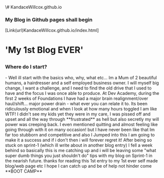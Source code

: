 
\\# KandaceWillcox.github.io
<head>
    <h3>My Blog in Github pages shall begin</h3>
        <jekyll-theme-midnight>    
            <meta name="viewport" content="width=device-width, initial-scale=1.0">
                <meta http-equiv="X-UA-Compatible" content="ie=edge">
                    <title>HTML Template</title></head>
                <meta http-equiv="X-UA-Compatible"content="ie=edge">
            
[Link(url)KandaceWillcox.github.io/index.html]
        <title><span>My 1st BLOG ever<span></title>
</head>     
   <body>
        <h1><p>'My 1st Blog EVER'</p></h1>
            <SPAN></h2 Kandace Willcox - Foundations - Dev Academy - 2018 h3>
                <h3><SPAN>Where do I start?</SPAN></h3>
                <p> - Well ill start with the basics who, why, what etc... Im a Mum of 2 beautiful humans, a hairdresser and a self employed business owner. I will myself big change, I want a challenge, and I need to find the old drive that I used to have and the focus I was once able to produce. At Dev Academy, during  the first 2 weeks of Foundations I have had a major brain realignment/over haul/shift... major power drain - what ever you can relate it to. Its been ridiculously emotional and when I look at how many hours toggled I am like WTF! I didn't see my kids yet they were in my care, I was pissed off and upset and all the way through **frustrated** as hell but also secretly my will power was creeping back. I even mentioned quitting and almost feeling like going through with it on many occasion! but I have never been like that Im far too stubborn and competitive and also I Jumped into this I am going to make it a success and if i don't then i will forever regret it! After being so stuck on sprint-1 (which ill write about in another blog entry) I fell a week behind so basically this is me catching up and i will be leaving some "what super dumb things you just shouldn't do" tips with my blog on Sprint-1 in the nearish future. thanks for reading this 1st entry to my 1st ever self made blog/web page etc I hope I can catch up and be of help not hinder come **BOOT CAMP**
                <p>
            </body>     
</html>            
                
<jekyll-theme-midnight>
                
        